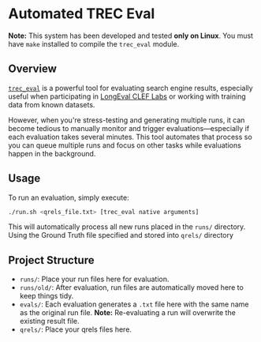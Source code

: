 # Automated TREC Eval

**Note:** This system has been developed and tested **only on Linux**. You must have `make` installed to compile the `trec_eval` module.

## Overview

[`trec_eval`](https://github.com/usnistgov/trec_eval) is a powerful tool for evaluating search engine results, especially useful when participating in [LongEval CLEF Labs](https://clef-longeval.github.io/) or working with training data from known datasets.

However, when you're stress-testing and generating multiple runs, it can become tedious to manually monitor and trigger evaluations—especially if each evaluation takes several minutes. This tool automates that process so you can queue multiple runs and focus on other tasks while evaluations happen in the background.

## Usage

To run an evaluation, simply execute:

```bash
./run.sh <qrels_file.txt> [trec_eval native arguments]
```

This will automatically process all new runs placed in the `runs/` directory. Using the Ground Truth file specified and stored into `qrels/` directory

## Project Structure

- `runs/`: Place your run files here for evaluation.
- `runs/old/`: After evaluation, run files are automatically moved here to keep things tidy.
- `evals/`: Each evaluation generates a `.txt` file here with the same name as the original run file. **Note:** Re-evaluating a run will overwrite the existing result file.
- `qrels/`: Place your qrels files here.
